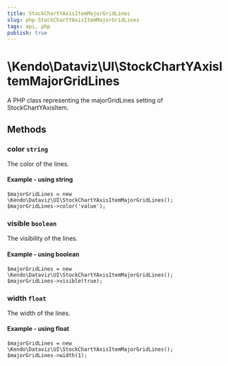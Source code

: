 ```yaml
---
title: StockChartYAxisItemMajorGridLines
slug: php-StockChartYAxisItemMajorGridLines
tags: api, php
publish: true
---
```


# \Kendo\Dataviz\UI\StockChartYAxisItemMajorGridLines

A PHP class representing the majorGridLines setting of StockChartYAxisItem.


## Methods

### color `string`

The color of the lines.


#### Example - using string
    $majorGridLines = new \Kendo\Dataviz\UI\StockChartYAxisItemMajorGridLines();
    $majorGridLines->color('value');

### visible `boolean`

The visibility of the lines.


#### Example - using boolean
    $majorGridLines = new \Kendo\Dataviz\UI\StockChartYAxisItemMajorGridLines();
    $majorGridLines->visible(true);

### width `float`

The width of the lines.


#### Example - using float
    $majorGridLines = new \Kendo\Dataviz\UI\StockChartYAxisItemMajorGridLines();
    $majorGridLines->width(1);

